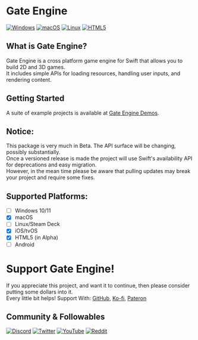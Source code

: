 # Gate Engine

[![Windows](https://github.com/STREGAsGate/GateEngine/actions/workflows/Windows.yml/badge.svg)](https://github.com/STREGAsGate/GateEngine/actions/workflows/Windows.yml)
[![macOS](https://github.com/STREGAsGate/GateEngine/actions/workflows/macOS.yml/badge.svg)](https://github.com/STREGAsGate/GateEngine/actions/workflows/macOS.yml)
[![Linux](https://github.com/STREGAsGate/GateEngine/actions/workflows/Linux.yml/badge.svg)](https://github.com/STREGAsGate/GateEngine/actions/workflows/Linux.yml)
[![HTML5](https://github.com/STREGAsGate/GateEngine/actions/workflows/HTML5.yml/badge.svg)](https://github.com/STREGAsGate/GateEngine/actions/workflows/HTML5.yml)

## What is Gate Engine?
Gate Engine is a cross platform game engine for Swift that allows you to build 2D and 3D games. 
</br>It includes simple APIs for loading resources, handling user inputs, and rendering content.

## Getting Started
A suite of example projects is available at [Gate Engine Demos](https://github.com/STREGAsGate/GateEngineDemos.git).

## Notice:
This package is very much in Beta. The API surface will be changing, possibly substantially. </br>
Once a versioned release is made the project will use Swift's availability API for deprecations and easy migration.</br>
However, in the mean time please be aware that pulling updates may break your project and require some fixes.

## Supported Platforms:
- [ ] Windows 10/11
- [x] macOS
- [ ] Linux/Steam Deck
- [x] iOS/tvOS
- [x] HTML5 (in Alpha)
- [ ] Android

# Support Gate Engine!
If you appreciate this project, and want it to continue, then please consider putting some dollars into it.</br>
Every little bit helps! Support With: [GitHub](https://github.com/sponsors/STREGAsGate), [Ko-fi](https://ko-fi.com/STREGAsGate), [Pateron](https://www.patreon.com/STREGAsGate)

## Community & Followables
[![Discord](https://img.shields.io/discord/641809158051725322?label=Hang%20Out&logo=Discord&style=social)](https://discord.gg/5JdRJhD)
[![Twitter](https://img.shields.io/twitter/follow/stregasgate?style=social)](https://twitter.com/stregasgate)
[![YouTube](https://img.shields.io/youtube/channel/subscribers/UCBXFkK2B4w9856wBJfCGufg?label=Subscribe&style=social)](https://youtube.com/stregasgate)
[![Reddit](https://img.shields.io/reddit/subreddit-subscribers/stregasgate?style=social)](https://www.reddit.com/r/stregasgate/)
